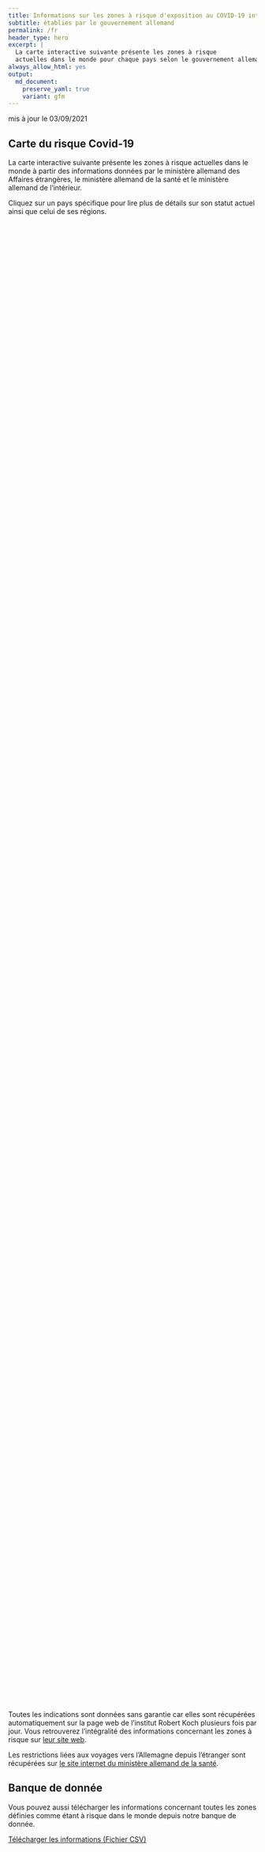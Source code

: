 ```yaml
---
title: Informations sur les zones à risque d'exposition au COVID-19 internationales
subtitle: établies par le gouvernement allemand
permalink: /fr
header_type: hero
excerpt: |
  La carte interactive suivante présente les zones à risque
  actuelles dans le monde pour chaque pays selon le gouvernement allemand.
always_allow_html: yes
output: 
  md_document:
    preserve_yaml: true
    variant: gfm
---
```


<!-- Modify _R/index_fr.Rmd file instead -->

<p class="text-right font-weight-bold">

mis à jour le 03/09/2021

</p>

## Carte du risque Covid-19

La carte interactive suivante présente les zones à risque actuelles dans
le monde à partir des informations données par le ministère allemand des
Affaires étrangères, le ministère allemand de la santé et le ministère
allemand de l’intérieur.

<!--more-->

Cliquez sur un pays spécifique pour lire plus de détails sur son statut
actuel ainsi que celui de ses régions.


<div id="leaflet" style="width:100%;height:75vh;" class="leaflet html-widget"></div>
<script src="https://corona-atlas.de/assets/data/locale_fr.js"></script> 
<script src="https://corona-atlas.de/assets/js/map.js"></script>

Toutes les indications sont données sans garantie car elles sont
récupérées automatiquement sur la page web de l’institut Robert Koch
plusieurs fois par jour. Vous retrouverez l’intégralité des informations
concernant les zones à risque sur [leur site
web](https://rki.de/risikogebiete).

Les restrictions liées aux voyages vers l’Allemagne depuis l’étranger
sont récupérées sur [le site internet du ministère allemand de la
santé](https://www.bundesgesundheitsministerium.de/coronavirus-infos-reisende).

## Banque de donnée

Vous pouvez aussi télécharger les informations concernant toutes les
zones définies comme étant à risque dans le monde depuis notre banque de
donnée.

<div id="reactable" class="reactable html-widget" style="width:auto;height:auto;"></div>
<script type="application/json" data-for="reactable">{"x":{"tag":{"name":"Reactable","attribs":{"data":{"Pays/Région":["Afghanistan","Angola","Albanie","Andorre","Émirats arabes unis","Argentine","Arménie","Antigua-et-Barbuda","Australie","Autriche","Azerbaïdjan","Burundi","Belgique","Bénin","Burkina Faso","Bangladesh","Bulgarie","Bahreïn","Bahamas","Bosnie-Herzégovine","Bélarus","Belize","Bolivie","Brésil","Barbade","Brunei","Bhoutan","Botswana","République Centrafricaine","Canada","Suisse","Chili","Chine","Côte d'Ivoire","Cameroun","République démocratique du Congo","Congo","Colombie","Comores","Cap-Vert","Costa Rica","Cuba","Chypre","Tchéquie","Allemagne","Djibouti","Dominique","Danemark","République Dominicaine","Algérie","Équateur","Égypte","Érythrée","Espagne","Estonie","Éthiopie","Finlande","Fidji","France","Micronésie","Gabon","Royaume-Uni","Géorgie","Ghana","Guinée","Gambie","Guinée-Bissau","Guinée Équatoriale","Grèce","Grenade","Guatemala","Guyana","Hong-Kong","Honduras","Croatie","Haïti","Hongrie","Indonésie","Inde","Irlande","Iran","Irak","Islande","Israël","Italie","Jamaïque","Jordanie","Japon","Kazakhstan","Kenya","Kirghizistan","Cambodge","Kiribati","Saint-Kitts-et-Nevis","Corée du Sud","Koweït","Laos","Liban","Libéria","Libye","Sainte-Lucie","Liechtenstein","Sri Lanka","Lesotho","Lituanie","Luxembourg","Lettonie","Maroc","Monaco","Moldavie","Madagascar","Maldives","Mexique","Îles Marshall","Macédoine du Nord","Mali","Malte","Myanmar/Burma","Monténégro","Mongolie","Mozambique","Mauritanie","Maurice","Malawi","Malaisie","Namibie","Niger","Nigeria","Nicaragua","Nioue","Pays-Bas","Norvège","Népal","Nauru","Nouvelle-Zélande","Oman","Pakistan","Panama","Pérou","Philippines","Palaos","Papouasie-Nouvelle-Guinée","Pologne","Corée du Nord","Portugal","Paraguay","Palestine","Qatar","Roumanie","Russie","Rwanda","Arabie saoudite","Soudan","Sénégal","Singapour","Îles Salomon","Sierra Leone","El Salvador","San Marin","Somalie","Serbie","Soudan du Sud","Sao Tomé-et-Principe","Surinam","Slovaquie","Slovénie","Suède","Eswatini","Seychelles","Syrie","Tchad","Togo","Thaïlande","Tadjikistan","Turkménistan","Timor-Leste","Tonga","Trinité-et-Tobago","Tunisie","Turquie","Tuvalu","République unie de Tanzanie","Ouganda","Ukraine","Uruguay","États-Unis","Ouzbékistan","Vatican","Saint-Vincent-et-les-Grenadines","Vénézuela","Vietnam","Vanuatu","Samoa","Kosovo","Yémen","Afrique du Sud","Zambie","Zimbabwe"],"Niveau de risque":["Zone sans risque","Zone sans risque","Zone à fort risque","Zone sans risque","Zone sans risque","Zone à fort risque","Zone sans risque","Zone sans risque","Zone sans risque","Zone sans risque","Zone à fort risque","Zone sans risque","Zone sans risque","Zone sans risque","Zone sans risque","Zone à fort risque","Zone sans risque","Zone sans risque","Zone sans risque","Zone sans risque","Zone sans risque","Zone sans risque","Zone à fort risque","Zone à fort risque","Zone sans risque","Zone sans risque","Zone sans risque","Zone à fort risque","Zone sans risque","Zone sans risque","Zone sans risque","Zone sans risque","Zone sans risque","Zone sans risque","Zone sans risque","Zone sans risque","Zone sans risque","Zone à fort risque","Zone sans risque","Zone sans risque","Zone à fort risque","Zone à fort risque","Zone à fort risque","Zone sans risque",null,"Zone sans risque","Zone à fort risque","Zone sans risque","Zone sans risque","Zone à fort risque","Zone à fort risque","Zone à fort risque","Zone sans risque","Zone sans risque","Zone sans risque","Zone sans risque","Zone sans risque","Zone à fort risque","Zone à fort risque","Zone sans risque","Zone sans risque","Zone à fort risque","Zone à fort risque","Zone sans risque","Zone sans risque","Zone sans risque","Zone sans risque","Zone sans risque","Zone à fort risque","Zone sans risque","Zone à fort risque","Zone sans risque","Zone sans risque","Zone à fort risque","Zone sans risque","Zone à fort risque","Zone sans risque","Zone à fort risque","Zone à fort risque","Zone à fort risque","Zone à fort risque","Zone à fort risque","Zone sans risque","Zone à fort risque","Zone sans risque","Zone à fort risque","Zone sans risque","Zone à fort risque","Zone à fort risque","Zone à fort risque","Zone sans risque","Zone sans risque","Zone sans risque","Zone à fort risque","Zone sans risque","Zone sans risque","Zone sans risque","Zone sans risque","Zone sans risque","Zone à fort risque","Zone à fort risque","Zone sans risque","Zone à fort risque","Zone à fort risque","Zone sans risque","Zone sans risque","Zone sans risque","Zone à fort risque","Zone sans risque","Zone sans risque","Zone sans risque","Zone sans risque","Zone à fort risque","Zone sans risque","Zone à fort risque","Zone sans risque","Zone sans risque","Zone à fort risque","Zone à fort risque","Zone à fort risque","Zone à fort risque","Zone sans risque","Zone sans risque","Zone à fort risque","Zone à fort risque","Zone à fort risque","Zone sans risque","Zone sans risque","Zone sans risque","Zone sans risque","Zone à fort risque","Zone sans risque","Zone à fort risque","Zone sans risque","Zone sans risque","Zone à fort risque","Zone sans risque","Zone sans risque","Zone à fort risque","Zone à fort risque","Zone sans risque","Zone à fort risque","Zone sans risque","Zone à fort risque","Zone à fort risque","Zone à fort risque","Zone sans risque","Zone sans risque","Zone sans risque","Zone à fort risque","Zone sans risque","Zone sans risque","Zone à fort risque","Zone à fort risque","Zone sans risque","Zone sans risque","Zone sans risque","Zone sans risque","Zone sans risque","Zone sans risque","Zone à fort risque","Zone sans risque","Zone sans risque","Zone à fort risque","Zone sans risque","Zone sans risque","Zone sans risque","Zone à fort risque","Zone à fort risque","Zone à fort risque","Zone sans risque","Zone sans risque","Zone à fort risque","Zone à fort risque","Zone à fort risque","Zone sans risque","Zone sans risque","Zone à fort risque","Zone à fort risque","Zone à fort risque","Zone sans risque","Zone à fort risque","Zone sans risque","Zone sans risque","Zone sans risque","Zone à fort risque","Zone à fort risque","Zone sans risque","Zone sans risque","Zone sans risque","Zone à fort risque","Zone sans risque","Zone sans risque","Zone à fort risque","Zone sans risque","Zone à fort risque","Zone à fort risque","Zone à fort risque"],"Détails":[null,null,"depuis le 05/09/2021",null,null,"depuis le 18/04/2021",null,null,null,null,"depuis le 05/09/2021",null,null,null,null,"depuis le 08/08/2021",null,null,null,null,null,null,"depuis le 24/01/2021","depuis le 22/08/2021",null,null,null,"depuis le 01/08/2021",null,null,null,null,null,null,null,null,null,"depuis le 24/01/2021",null,null,"depuis le 09/05/2021","depuis le 18/07/2021","depuis le 11/07/2021",null,null,null,"depuis le 22/08/2021",null,null,"depuis le 08/08/2021","depuis le 31/01/2021","depuis le 24/01/2021",null,null,null,null,null,"depuis le 11/07/2021","depuis le 08/08/2021. Le niveau de risque concerne les régions suivantes: -Guyane Française, depuis le 15/08/2021; -Polynésie française, depuis le 15/08/2021; -Guadeloupe, depuis le 08/08/2021; -La Corse, depuis le 08/08/2021; -Martinique, depuis le 08/08/2021; -Occitanie, depuis le 08/08/2021; -Provence-Alpes-Côte d'Azur, depuis le 08/08/2021; -Réunion, Île de la, depuis le 08/08/2021; -St. Barthélemy, depuis le 08/08/2021; -St. Martin, depuis le 08/08/2021",null,null,"depuis le 07/07/2021","depuis le 25/07/2021",null,null,null,null,null,"depuis le 24/08/2021. Le niveau de risque concerne les régions suivantes: -Crète, depuis le 24/08/2021; -Sud de l'Égée, depuis le 24/08/2021",null,"depuis le 05/09/2021",null,null,"depuis le 08/08/2021",null,"depuis le 08/08/2021",null,"depuis le 18/07/2021","depuis le 07/07/2021","depuis le 22/08/2021. Le niveau de risque concerne les régions suivantes: -Border, depuis le 22/08/2021; -West, depuis le 22/08/2021","depuis le 24/01/2021","depuis le 08/08/2021",null,"depuis le 15/08/2021",null,"depuis le 29/08/2021",null,"depuis le 05/09/2021","depuis le 08/08/2021","depuis le 15/08/2021",null,null,null,"depuis le 29/08/2021",null,null,null,null,null,"depuis le 18/07/2021","depuis le 29/08/2021",null,"depuis le 05/09/2021","depuis le 01/08/2021",null,null,null,"depuis le 08/08/2021",null,null,null,null,"depuis le 08/08/2021",null,"depuis le 22/08/2021",null,null,"depuis le 08/08/2021","depuis le 15/08/2021","depuis le 13/06/2021","depuis le 01/08/2021",null,null,"depuis le 01/08/2021","depuis le 13/06/2021","depuis le 01/08/2021",null,null,null,null,"depuis le 27/07/2021. Le niveau de risque concerne les régions suivantes: -Aruba, depuis le 27/07/2021; -Bonaire, depuis le 27/07/2021; -Curaçao, depuis le 27/07/2021; -Saba, depuis le 27/07/2021; -Sint Eustatius, depuis le 27/07/2021; -Sint Maarten, depuis le 27/07/2021",null,"depuis le 07/07/2021",null,null,"depuis le 20/06/2021",null,null,"depuis le 03/04/2021","depuis le 08/08/2021",null,"depuis le 08/08/2021",null,"depuis le 08/08/2021","depuis le 07/07/2021. Le niveau de risque concerne les régions suivantes: -Algarve, depuis le 07/07/2021","depuis le 21/03/2021",null,null,null,"depuis le 07/07/2021",null,null,"depuis le 31/01/2021","depuis le 08/08/2021",null,null,null,null,null,null,"depuis le 05/09/2021",null,null,"depuis le 23/05/2021",null,null,null,"depuis le 01/08/2021","depuis le 14/02/2021","depuis le 31/01/2021",null,null,"depuis le 08/08/2021","depuis le 08/08/2021","depuis le 08/08/2021",null,null,"depuis le 08/08/2021","depuis le 25/04/2021","depuis le 17/08/2021",null,"depuis le 14/03/2021",null,null,null,"depuis le 15/08/2021","depuis le 08/08/2021",null,null,null,"depuis le 15/08/2021",null,null,"depuis le 22/08/2021",null,"depuis le 01/08/2021","depuis le 01/08/2021","depuis le 01/08/2021"]},"columns":[{"accessor":"Pays/Région","name":"Pays/Région","type":"character"},{"accessor":"Niveau de risque","name":"Niveau de risque","type":"character"},{"accessor":"Détails","name":"Détails","type":"character"}],"filterable":true,"searchable":true,"defaultPageSize":10,"showPageSizeOptions":true,"pageSizeOptions":[10,25,50,100],"paginationType":"jump","showPageInfo":true,"minRows":1,"striped":true,"dataKey":"dd3dda95d0b01ab41e07733aeb382940","key":"dd3dda95d0b01ab41e07733aeb382940"},"children":[]},"class":"reactR_markup"},"evals":[],"jsHooks":[]}</script>

<p class="text-center my-5">

<a href="assets/dist/db_countries_risk_fr.csv" class="btn btn-primary">Télécharger
les informations (Fichier CSV)</a>

</p>
